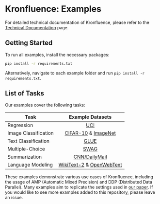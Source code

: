 # Kronfluence: Examples

For detailed technical documentation of Kronfluence, please refer to the [Technical Documentation](https://github.com/pomonam/kronfluence/blob/main/DOCUMENTATION.md) page.

## Getting Started

To run all examples, install the necessary packages:

```bash
pip install -r requirements.txt
```

Alternatively, navigate to each example folder and run `pip install -r requirements.txt`.

## List of Tasks

Our examples cover the following tasks:

<div align="center">

| Task                 |                                                                            Example Datasets	                                                                            |
|----------------------|:-----------------------------------------------------------------------------------------------------------------------------------------------------------------------:|
| Regression           |                                                  [UCI](https://github.com/pomonam/kronfluence/tree/main/examples/uci)                                                   |
| Image Classification |      [CIFAR-10](https://github.com/pomonam/kronfluence/tree/main/examples/cifar) & [ImageNet](https://github.com/pomonam/kronfluence/tree/main/examples/imagenet)       |
| Text Classification  |                                                 [GLUE](https://github.com/pomonam/kronfluence/tree/main/examples/glue)                                                  |
| Multiple-Choice      |                                                 [SWAG](https://github.com/pomonam/kronfluence/tree/main/examples/swag)                                                  |
| Summarization        |                              [CNN/DailyMail](https://github.com/pomonam/kronfluence/tree/main/examples/dailymail)                                                       |
| Language Modeling    | [WikiText-2](https://github.com/pomonam/kronfluence/tree/main/examples/wikitext) & [OpenWebText](https://github.com/pomonam/kronfluence/tree/main/examples/openwebtext) |

</div>

These examples demonstrate various use cases of Kronfluence, including the usage of AMP (Automatic Mixed Precision) and DDP (Distributed Data Parallel). 
Many examples aim to replicate the settings used in [our paper](https://arxiv.org/abs/2405.12186). If you would like to see more examples added to this repository, please leave an issue.